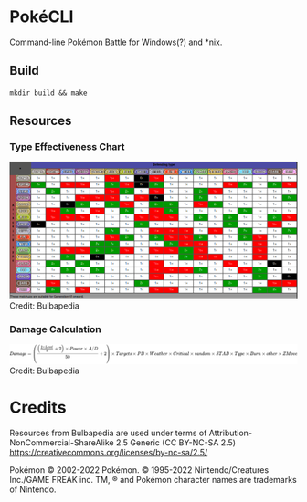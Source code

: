 # PokéCLI

Command-line Pokémon Battle for Windows(?) and \*nix.


## Build

    mkdir build && make


## Resources


### Type Effectiveness Chart

![img](./resources/effectiveness.png)
Credit: Bulbapedia


### Damage Calculation

![img](./resources/damage_calc.svg)
Credit: Bulbapedia


# Credits

Resources from Bulbapedia are used under terms of Attribution-NonCommercial-ShareAlike 2.5 Generic (CC BY-NC-SA 2.5)
<https://creativecommons.org/licenses/by-nc-sa/2.5/>

Pokémon © 2002-2022 Pokémon. © 1995-2022 Nintendo/Creatures Inc./GAME FREAK inc. TM, ® and Pokémon character names are trademarks of Nintendo.

